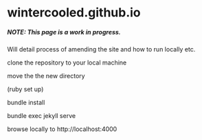 # wintercooled.github.io

##### NOTE: This page is a work in progress.

Will detail process of amending the site and how to run locally etc.

clone the repository to your local machine

move the the new directory

(ruby set up)

bundle install

bundle exec jekyll serve

browse locally to http://localhost:4000
